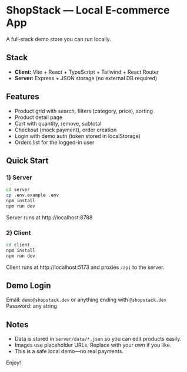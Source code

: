 # ShopStack — Local E‑commerce App

A full‑stack demo store you can run locally.

## Stack
- **Client:** Vite + React + TypeScript + Tailwind + React Router
- **Server:** Express + JSON storage (no external DB required)

## Features
- Product grid with search, filters (category, price), sorting
- Product detail page
- Cart with quantity, remove, subtotal
- Checkout (mock payment), order creation
- Login with demo auth (token stored in localStorage)
- Orders list for the logged-in user

## Quick Start
### 1) Server
```bash
cd server
cp .env.example .env
npm install
npm run dev
```
Server runs at http://localhost:8788

### 2) Client
```bash
cd client
npm install
npm run dev
```
Client runs at http://localhost:5173 and proxies `/api` to the server.

## Demo Login
Email: `demo@shopstack.dev` or anything ending with `@shopstack.dev`  
Password: any string

## Notes
- Data is stored in `server/data/*.json` so you can edit products easily.
- Images use placeholder URLs. Replace with your own if you like.
- This is a safe local demo—no real payments.

Enjoy!

